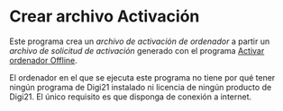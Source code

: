 # Crear archivo Activación

Este programa crea un _archivo de activación de ordenador_ a partir un _archivo de solicitud de activación_ generado con el programa [Activar ordenador Offline](./).

El ordenador en el que se ejecuta este programa no tiene por qué tener ningún programa de Digi21 instalado ni licencia de ningún producto de Digi21. El único requisito es que disponga de conexión a internet.



